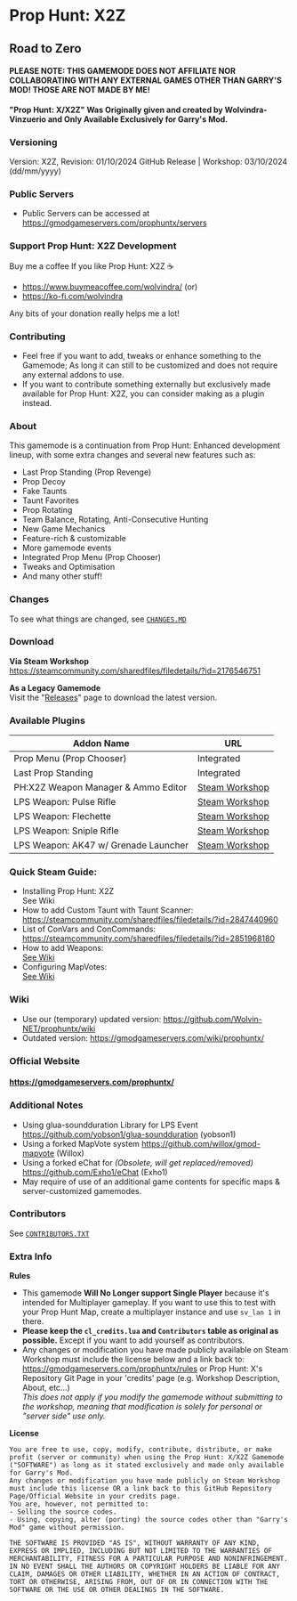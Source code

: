 # Prop Hunt: X2Z
## Road to Zero

#### PLEASE NOTE: THIS GAMEMODE DOES NOT AFFILIATE NOR COLLABORATING WITH ANY EXTERNAL GAMES OTHER THAN GARRY'S MOD! THOSE ARE NOT MADE BY ME!

**"Prop Hunt: X/X2Z" Was Originally given and created by Wolvindra-Vinzuerio and Only Available Exclusively for Garry's Mod.**

### Versioning
Version: X2Z, Revision: 01/10/2024 GitHub Release | Workshop: 03/10/2024 (dd/mm/yyyy)

### Public Servers
- Public Servers can be accessed at https://gmodgameservers.com/prophuntx/servers

### Support Prop Hunt: X2Z Development
Buy me a coffee If you like Prop Hunt: X2Z ☕

- https://www.buymeacoffee.com/wolvindra/ (or)
- https://ko-fi.com/wolvindra

Any bits of your donation really helps me a lot!

### Contributing
- Feel free if you want to add, tweaks or enhance something to the Gamemode;
As long it can still to be customized and does not require any external addons to use.
- If you want to contribute something externally but exclusively made available for Prop Hunt: X2Z, you can consider
making as a plugin instead.

### About
This gamemode is a continuation from Prop Hunt: Enhanced development lineup,
with some extra changes and several new features such as:

- Last Prop Standing (Prop Revenge)
- Prop Decoy
- Fake Taunts
- Taunt Favorites
- Prop Rotating
- Team Balance, Rotating, Anti-Consecutive Hunting
- New Game Mechanics
- Feature-rich & customizable
- More gamemode events
- Integrated Prop Menu (Prop Chooser)
- Tweaks and Optimisation
- And many other stuff!

### Changes
To see what things are changed, see [`CHANGES.MD`](/CHANGES.MD)

### Download
**Via Steam Workshop**  
https://steamcommunity.com/sharedfiles/filedetails/?id=2176546751

**As a Legacy Gamemode**  
Visit the "[Releases](https://github.com/Wolvin-NET/prophuntx/releases)" page to download the latest version.

### Available Plugins
|Addon Name|URL|
|---|---|
|Prop Menu (Prop Chooser)|Integrated|
|Last Prop Standing|Integrated|
|PH:X2Z Weapon Manager & Ammo Editor|[Steam Workshop](https://steamcommunity.com/sharedfiles/filedetails/?id=3141486825)|
|LPS Weapon: Pulse Rifle|[Steam Workshop](https://steamcommunity.com/sharedfiles/filedetails/?id=2923725324)|
|LPS Weapon: Flechette|[Steam Workshop](https://steamcommunity.com/sharedfiles/filedetails/?id=2923855102)|
|LPS Weapon: Sniple Rifle|[Steam Workshop](https://steamcommunity.com/sharedfiles/filedetails/?id=2925237917)|
|LPS Weapon: AK47 w/ Grenade Launcher|[Steam Workshop](https://steamcommunity.com/sharedfiles/filedetails/?id=2925842166)|


### Quick Steam Guide:
- Installing Prop Hunt: X2Z  
See Wiki
- How to add Custom Taunt with Taunt Scanner:  
https://steamcommunity.com/sharedfiles/filedetails/?id=2847440960
- List of ConVars and ConCommands:  
https://steamcommunity.com/sharedfiles/filedetails/?id=2851968180
- How to add Weapons:  
[See Wiki](https://github.com/Wolvin-NET/prophuntx/wiki)
- Configuring MapVotes:  
[See Wiki](https://github.com/Wolvin-NET/prophuntx/wiki)

### Wiki
- Use our (temporary) updated version: https://github.com/Wolvin-NET/prophuntx/wiki
- Outdated version: https://gmodgameservers.com/wiki/prophuntx/

### Official Website
#### https://gmodgameservers.com/prophuntx/

### Additional Notes
- Using glua-soundduration Library for LPS Event
https://github.com/yobson1/glua-soundduration (yobson1)
- Using a forked MapVote system
https://github.com/willox/gmod-mapvote (Willox)
- Using a forked eChat for _(Obsolete, will get replaced/removed)_
https://github.com/Exho1/eChat (Exho1)
- May require of use of an additional game contents for specific maps & server-customized gamemodes.

### Contributors
See [`CONTRIBUTORS.TXT`](/CONTRIBUTORS.TXT)

### Extra Info

**Rules**
- This gamemode **Will No Longer support Single Player** because it's intended for Multiplayer gameplay. If you want to use this to test with your Prop Hunt Map, create a multiplayer instance and use `sv_lan 1` in there.
- **Please keep the `cl_credits.lua` and `Contributors` table as original as possible.** Except if you want to add yourself as contributors.
- Any changes or modification you have made publicly available on Steam Workshop must include the license below and a link back to: https://gmodgameservers.com/prophuntx/rules or Prop Hunt: X's Repository Git Page
in your 'credits' page (e.g. Workshop Description, About, etc...)  
_This does not apply if you modify the gamemode without submitting to the workshop, meaning that modification is solely for personal or "server side" use only._

**License**

```
You are free to use, copy, modify, contribute, distribute, or make profit (server or community) when using the Prop Hunt: X/X2Z Gamemode ("SOFTWARE") as long as it stated exclusively and made only available for Garry's Mod.
Any changes or modification you have made publicly on Steam Workshop must include this license OR a link back to this GitHub Repository Page/Official Website in your credits page.
You are, however, not permitted to:
- Selling the source codes.
- Using, copying, alter (porting) the source codes other than "Garry's Mod" game without permission.

THE SOFTWARE IS PROVIDED "AS IS", WITHOUT WARRANTY OF ANY KIND, EXPRESS OR IMPLIED, INCLUDING BUT NOT LIMITED TO THE WARRANTIES OF MERCHANTABILITY, FITNESS FOR A PARTICULAR PURPOSE AND NONINFRINGEMENT.
IN NO EVENT SHALL THE AUTHORS OR COPYRIGHT HOLDERS BE LIABLE FOR ANY CLAIM, DAMAGES OR OTHER LIABILITY, WHETHER IN AN ACTION OF CONTRACT, TORT OR OTHERWISE, ARISING FROM, OUT OF OR IN CONNECTION WITH THE SOFTWARE OR THE USE OR OTHER DEALINGS IN THE SOFTWARE.
```